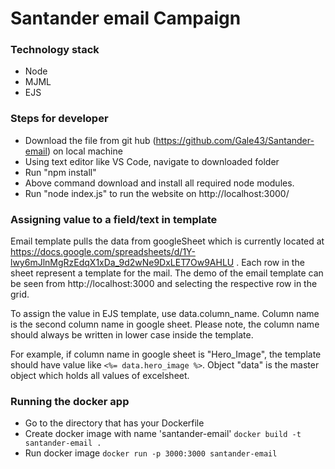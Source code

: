 # Santander email Campaign

### Technology stack
- Node
- MJML
- EJS

### Steps for developer
- Download the file from git hub (https://github.com/Gale43/Santander-email) on local machine
- Using text editor like VS Code, navigate to downloaded folder
- Run "npm install"
- Above command download and install all required node modules.
- Run "node index.js" to run the website on http://localhost:3000/


### Assigning value to a field/text in template
Email template pulls the data from googleSheet which is currently located at https://docs.google.com/spreadsheets/d/1Y-lwy6mJlnMgRzEdqX1xDa_9d2wNe9DxLET7Ow9AHLU . Each row in the sheet represent a template for the mail. The demo of the email template can be seen from http://localhost:3000 and selecting the respective row in the grid.

To assign the value in EJS template, use data.column_name. Column name is the second column name in google sheet. Please note, the column name should always be written in lower case inside the template. 

For example, if column name in google sheet is "Hero_Image", the template should have value like `<%= data.hero_image %>`. Object "data" is the master object which holds all values of excelsheet.


### Running the docker app
 - Go to the directory that has your Dockerfile
 - Create docker image with name 'santander-email' `docker build -t santander-email .`
 - Run docker image `docker run -p 3000:3000 santander-email`

